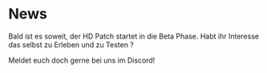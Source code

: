 # News
Bald ist es soweit, der HD Patch startet in die Beta Phase.
Habt ihr Interesse das selbst zu Erleben und zu Testen ? 

Meldet euch doch gerne bei uns im Discord!


